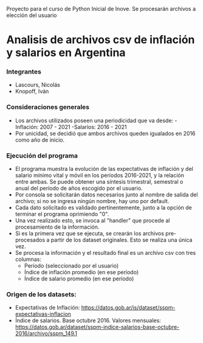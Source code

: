 Proyecto para el curso de Python Inicial de Inove. Se procesarán archivos a elección del usuario

# Analisis de archivos csv de inflación y salarios en Argentina
### Integrantes
 - Lascours,  Nicolás
 - Knopoff, Iván
 
### Consideraciones generales
- Los archivos utilizados poseen una periodicidad que va desde:
    -Inflación: 2007 - 2021
    -Salarios: 2016 - 2021
- Por unicidad, se decidió que ambos archivos queden igualados en 2016 como año de inicio.

### Ejecución del programa
- El programa muestra la evolución de las expectativas de inflación y del salario mínimo vital y móvil en los períodos 2016-2021, y la relación entre ambas. Se puede obtener una síntesis trimestral, semestral o anual del período de años escogido por el usuario.
- Por consola se solicitarán datos necesarios junto al nombre de salida del archivo; si no se ingresa ningún nombre, hay uno por default.
- Cada dato solicitado es validado pertinentemente, junto a la opción de terminar el programa oprimiendo "0".
- Una vez realizado esto, se invoca al "handler" que procede al procesamiento de la información.
- Si es la primera vez que se ejecuta, se crearán los archivos pre-procesados a partir de los dataset originales. Esto se realiza una única vez.
- Se procesa la información y el resultado final es un archivo csv con tres columnas:
    - Período (seleccionado por el usuario)
    - Índice de inflación promedio (en ese período)
    - Índice de salario promedio (en ese período)

### Origen de los datasets:
- Expectativas de Inflación: https://datos.gob.ar/is/dataset/sspm-expectativas-inflacion
- Índice de salarios. Base octubre 2016. Valores mensuales: https://datos.gob.ar/dataset/sspm-indice-salarios-base-octubre-2016/archivo/sspm_149.1
